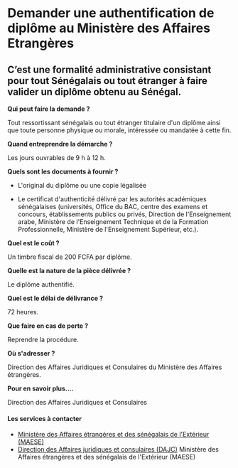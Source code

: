 # Demander une authentification de diplôme au Ministère des Affaires Etrangères

C’est une formalité administrative consistant pour tout Sénégalais ou tout étranger à faire valider un diplôme obtenu au Sénégal.
---------------------------------------------------------------------------------------------------------------------------------

**Qui peut faire la demande ?**

Tout ressortissant sénégalais ou tout étranger titulaire d'un diplôme ainsi que toute personne physique ou morale, intéressée ou mandatée à cette fin.

**Quand entreprendre la démarche ?**

Les jours ouvrables de 9 h à 12 h.

**Quels sont les documents à fournir ?**

*   L'original du diplôme ou une copie légalisée  
    

*   Le certificat d'authenticité délivré par les autorités académiques sénégalaises (universités, Office du BAC, centre des examens et concours, établissements publics ou privés, Direction de l'Enseignement arabe, Ministère de l'Enseignement Technique et de la Formation Professionnelle, Ministère de l'Enseignement Supérieur, etc.).

**Quel est le coût ?**

Un timbre fiscal de 200 FCFA par diplôme.

**Quelle est la nature de la pièce délivrée ?**

Le diplôme authentifié.

**Quel est le délai de délivrance ?**

72 heures.  

**Que faire en cas de perte ?**

Reprendre la procédure.

**Où s'adresser ?**

Direction des Affaires Juridiques et Consulaires du Ministère des Affaires étrangères.  

**Pour en savoir plus….**

Direction des Affaires Juridiques et Consulaires

#### Les services à contacter

*   [Ministère des Affaires étrangères et des sénégalais de l'Extérieur (MAESE)](../../../services/ministere-des-affaires-etrangeres-et-des-senegalais-de-lexterieur-maese.md)
*   [Direction des Affaires juridiques et consulaires (DAJC)](../../../services/direction-des-affaires-juridiques-et-consulaires-dajc.md) Ministère des Affaires étrangères et des sénégalais de l'Extérieur (MAESE)